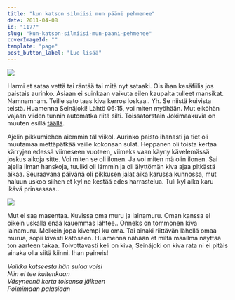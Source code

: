 ```yaml
---
title: "kun katson silmiisi mun pääni pehmenee"
date: 2011-04-08
id: "1177"
slug: "kun-katson-silmiisi-mun-paani-pehmenee"
coverImageId: ""
template: "page"
post_button_label: "Lue lisää"
---
```


[![](/images/nimet%25C3%25B6n26.jpg)](http://4.bp.blogspot.com/-P8STVUPiMAA/TZ8s0p_G19I/AAAAAAAAAE0/pj1NQk1ASM0/s1600/nimet%25C3%25B6n26.jpg)

Harmi et sataa vettä tai räntää tai mitä nyt sataaki. Ois ihan kesäfiilis jos paistais aurinko. Asiaan ei suinkaan vaikuta eilen kaupalta tulleet mansikat. Namnamnam. Teille sato taas kiva kerros loskaa.. Yh. Se niistä kuivista teistä. Huamenna Seinäjoki! Lähtö 06:15, voi miten myöhään. Mut eiköhän vajaan viiden tunnin automatka riitä silti. Toissatorstain Jokimaakuvia on muuten esillä [täällä](http://maisaw.otukset.fi/kuvat/2011/Ravit/TotoTV+Jokimaa/).

Ajelin pikkumiehen aiemmin täl viikol. Aurinko paisto ihanasti ja tiet oli muutamaa mettäpätkää vaille kokonaan sulat. Heppanen oli toista kertaa kärryjen edessä viimeseen vuoteen, viimeks vaan käyny kävelemässä joskus aikoja sitte. Voi miten se oli ilonen. Ja voi miten mä olin ilonen. Sai ajella ilman hanskoja, tuuliki oli lämmin ja oli älyttömän kiva ajaa pitkästä aikaa. Seuraavana päivänä oli pikkusen jalat aika karussa kunnossa, mut haluun uskoo siihen et kyl ne kestää edes harrastelua. Tuli kyl aika karu ikävä prinsessaa..

[![](/images/nimet%25C3%25B6n25.jpg)](http://4.bp.blogspot.com/-MFuk4a9Zy8c/TZ8szRVxIsI/AAAAAAAAAEw/Bh_Wt05s2Ys/s1600/nimet%25C3%25B6n25.jpg)

Mut ei saa masentaa. Kuvissa oma muru ja lainamuru. Oman kanssa ei oikein uskalla enää kauemmas lähtee.. Onneks on tommonen kiva lainamuru. Melkein jopa kivempi ku oma. Tai ainaki riittävän lähellä omaa murua, sopii kivasti kätöseen. Huamenna nähään et miltä maailma näyttää ton aarteen takaa. Toivottavasti keli on kiva, Seinäjoki on kiva rata ni ei pitäis ainaka olla siitä kiinni. Ihan paineis!

_Vaikka katseesta hän sulaa voisi  
Niin ei tee kuitenkaan  
Väsyneenä kerta toisensa jälkeen  
Poimimaan palasiaan_
